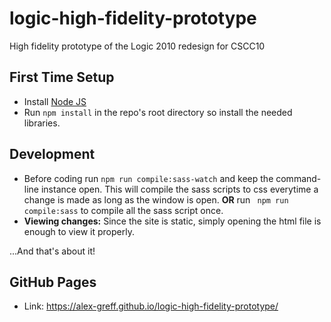 # logic-high-fidelity-prototype
High fidelity prototype of the Logic 2010 redesign for CSCC10

## First Time Setup
- Install [Node JS](https://nodejs.org/en/)
- Run ```npm install``` in the repo's root directory so install the needed libraries. 

## Development
- Before coding run ```npm run compile:sass-watch``` and keep the command-line instance open. This will compile the sass scripts to css everytime a change is made as long as the window is open. **OR** run ``` npm run compile:sass``` to compile all the sass script once.
- **Viewing changes:** Since the site is static, simply opening the html file is enough to view it properly.

...And that's about it!

## GitHub Pages
* Link: https://alex-greff.github.io/logic-high-fidelity-prototype/
